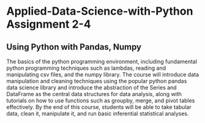 # Applied-Data-Science-with-Python Assignment 2-4

## Using Python with Pandas, Numpy

The basics of the python programming environment, including fundamental python programming techniques such as lambdas, reading and manipulating csv files, and the numpy library. The course will introduce data manipulation and cleaning techniques using the popular python pandas data science library and introduce the abstraction of the Series and DataFrame as the central data structures for data analysis, along with tutorials on how to use functions such as groupby, merge, and pivot tables effectively. By the end of this course, students will be able to take tabular data, clean it, manipulate it, and run basic inferential statistical analyses. 
